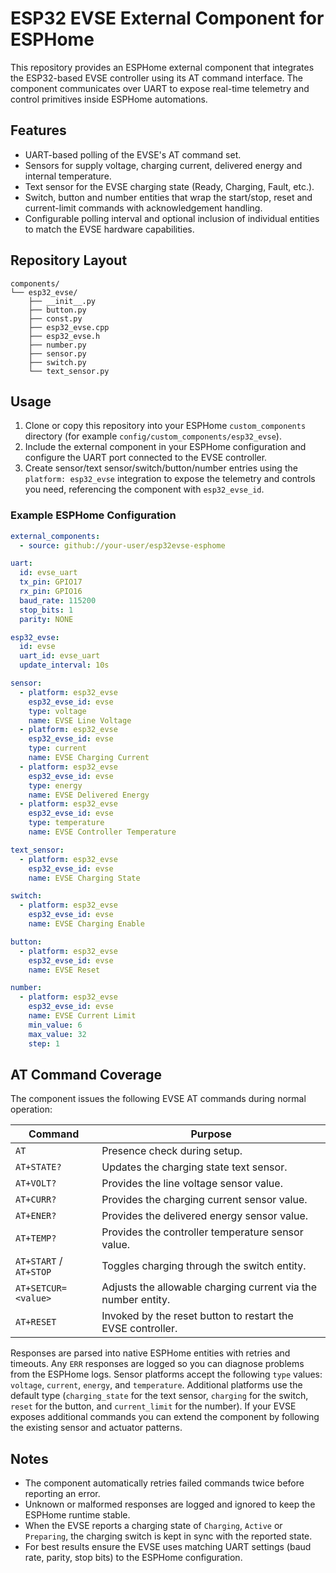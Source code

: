 # ESP32 EVSE External Component for ESPHome

This repository provides an ESPHome external component that integrates the ESP32-based EVSE controller using its AT command interface. The component communicates over UART to expose real-time telemetry and control primitives inside ESPHome automations.

## Features

- UART-based polling of the EVSE's AT command set.
- Sensors for supply voltage, charging current, delivered energy and internal temperature.
- Text sensor for the EVSE charging state (Ready, Charging, Fault, etc.).
- Switch, button and number entities that wrap the start/stop, reset and current-limit commands with acknowledgement handling.
- Configurable polling interval and optional inclusion of individual entities to match the EVSE hardware capabilities.

## Repository Layout

```
components/
└── esp32_evse/
    ├── __init__.py
    ├── button.py
    ├── const.py
    ├── esp32_evse.cpp
    ├── esp32_evse.h
    ├── number.py
    ├── sensor.py
    ├── switch.py
    └── text_sensor.py
```

## Usage

1. Clone or copy this repository into your ESPHome `custom_components` directory (for example `config/custom_components/esp32_evse`).
2. Include the external component in your ESPHome configuration and configure the UART port connected to the EVSE controller.
3. Create sensor/text sensor/switch/button/number entries using the ``platform: esp32_evse`` integration to expose the telemetry and controls you need, referencing the component with ``esp32_evse_id``.

### Example ESPHome Configuration

```yaml
external_components:
  - source: github://your-user/esp32evse-esphome

uart:
  id: evse_uart
  tx_pin: GPIO17
  rx_pin: GPIO16
  baud_rate: 115200
  stop_bits: 1
  parity: NONE

esp32_evse:
  id: evse
  uart_id: evse_uart
  update_interval: 10s

sensor:
  - platform: esp32_evse
    esp32_evse_id: evse
    type: voltage
    name: EVSE Line Voltage
  - platform: esp32_evse
    esp32_evse_id: evse
    type: current
    name: EVSE Charging Current
  - platform: esp32_evse
    esp32_evse_id: evse
    type: energy
    name: EVSE Delivered Energy
  - platform: esp32_evse
    esp32_evse_id: evse
    type: temperature
    name: EVSE Controller Temperature

text_sensor:
  - platform: esp32_evse
    esp32_evse_id: evse
    name: EVSE Charging State

switch:
  - platform: esp32_evse
    esp32_evse_id: evse
    name: EVSE Charging Enable

button:
  - platform: esp32_evse
    esp32_evse_id: evse
    name: EVSE Reset

number:
  - platform: esp32_evse
    esp32_evse_id: evse
    name: EVSE Current Limit
    min_value: 6
    max_value: 32
    step: 1
```

## AT Command Coverage

The component issues the following EVSE AT commands during normal operation:

| Command | Purpose |
| ------- | ------- |
| `AT` | Presence check during setup. |
| `AT+STATE?` | Updates the charging state text sensor. |
| `AT+VOLT?` | Provides the line voltage sensor value. |
| `AT+CURR?` | Provides the charging current sensor value. |
| `AT+ENER?` | Provides the delivered energy sensor value. |
| `AT+TEMP?` | Provides the controller temperature sensor value. |
| `AT+START` / `AT+STOP` | Toggles charging through the switch entity. |
| `AT+SETCUR=<value>` | Adjusts the allowable charging current via the number entity. |
| `AT+RESET` | Invoked by the reset button to restart the EVSE controller. |

Responses are parsed into native ESPHome entities with retries and timeouts. Any `ERR` responses are logged so you can diagnose problems from the ESPHome logs. Sensor platforms accept the following `type` values: `voltage`, `current`, `energy`, and `temperature`. Additional platforms use the default type (`charging_state` for the text sensor, `charging` for the switch, `reset` for the button, and `current_limit` for the number). If your EVSE exposes additional commands you can extend the component by following the existing sensor and actuator patterns.

## Notes

- The component automatically retries failed commands twice before reporting an error.
- Unknown or malformed responses are logged and ignored to keep the ESPHome runtime stable.
- When the EVSE reports a charging state of `Charging`, `Active` or `Preparing`, the charging switch is kept in sync with the reported state.
- For best results ensure the EVSE uses matching UART settings (baud rate, parity, stop bits) to the ESPHome configuration.

